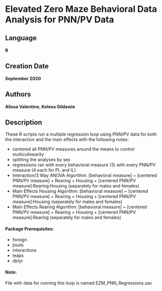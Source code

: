 # Elevated Zero Maze Behavioral Data Analysis for PNN/PV Data

## Language
#### R

## Creation Date
#### September 2020

## Authors
#### Alissa Valentine, Kelesa Gildawie

## Description
These R scripts run a multiple regression loop using PNN/PV data for both the interaction and the main effects with the following notes:
* centered all PNN/PV measures around the means to control multicolinearity
* splitting the analyses by sex
* regressions ran with every behavioral measure (3) with every PNN/PV measure (4 each for PL and IL)
* Interaction/3 Way ANOVA Algorithm: [behavioral measure] ~ [centered PNN/PV measure] + Rearing + Housing + [centered PNN/PV measure]:Rearing:Housing (separately for males and females)
* Main Effects Housing Algorithm: [behavioral measure] ~ [centered PNN/PV measure] + Rearing + Housing + [centered PNN/PV measure]:Housing (separately for males and females)
* Main Effects Rearing Algorithm: [behavioral measure] ~ [centered PNN/PV measure] + Rearing + Housing + [centered PNN/PV measure]:Rearing (separately for males and females)

#### Package Prerequisites:
* foreign
* jtools
* interactions
* leaps
* dplyr


#### Note:
File with data for running this loop is named EZM_PNN_Regressions.sav
